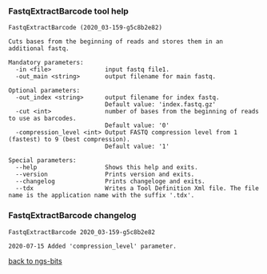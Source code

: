 ### FastqExtractBarcode tool help
	FastqExtractBarcode (2020_03-159-g5c8b2e82)
	
	Cuts bases from the beginning of reads and stores them in an additional fastq.
	
	Mandatory parameters:
	  -in <file>               input fastq file1.
	  -out_main <string>       output filename for main fastq.
	
	Optional parameters:
	  -out_index <string>      output filename for index fastq.
	                           Default value: 'index.fastq.gz'
	  -cut <int>               number of bases from the beginning of reads to use as barcodes.
	                           Default value: '0'
	  -compression_level <int> Output FASTQ compression level from 1 (fastest) to 9 (best compression).
	                           Default value: '1'
	
	Special parameters:
	  --help                   Shows this help and exits.
	  --version                Prints version and exits.
	  --changelog              Prints changeloge and exits.
	  --tdx                    Writes a Tool Definition Xml file. The file name is the application name with the suffix '.tdx'.
	
### FastqExtractBarcode changelog
	FastqExtractBarcode 2020_03-159-g5c8b2e82
	
	2020-07-15 Added 'compression_level' parameter.
[back to ngs-bits](https://github.com/imgag/ngs-bits)